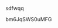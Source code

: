 sdfwqq

















































































bm6JqSWS0uMFG
